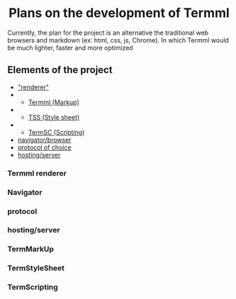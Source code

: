 <h1 align=center>Plans on the development of Termml </h1>
Currently, the plan for the project is an alternative the traditional web browsers and markdown (ex: html, css, js, Chrome). In which Termml would be much lighter, faster and more optimized </br>

## Elements of the project
* ["renderer"](#termml-renderer)
* * [Termml (Markup)](#termmarkup)
* * [TSS (Style sheet)](#termstylesheet)
* * [TermSC (Scripting)](#termscripting)
* [navigator/browser](#navigator)
* [protocol of choice](#protocol)
* [hosting/server](#hostingserver)


### Termml renderer

### Navigator

### protocol 

### hosting/server

### TermMarkUp

### TermStyleSheet

### TermScripting